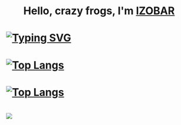 # <h1 align="center">Hello, crazy frogs, I'm <a href="https://www.youtube.com/watch?v=dQw4w9WgXcQ" target="_blank">IZOBAR</a> 
# [![Typing SVG](https://readme-typing-svg.herokuapp.com?color=%2336BCF7&lines=Hey+stranger,+follow+the+white+rabbit)](https://git.io/typing-svg)
# [![Top Langs](https://github-readme-stats.vercel.app/api/top-langs/?username=Ilusha2004&layout=compact)](https://github.com/anuraghazra/github-readme-stats)
# [![Top Langs](https://github-readme-stats.vercel.app/api/top-langs/?username=Ilusha2004)](https://github.com/anuraghazra/github-readme-stats)
# ![](https://komarev.com/ghpvc/?username=your-github-Ilusha2004)
